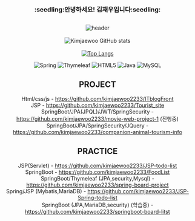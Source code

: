
<div align="center"><h3>:seedling:안녕하세요! 김재우입니다:seedling:</h3>

## 
![header](https://capsule-render.vercel.app/api?type=wave&color=timeGradient&height=300&section=header&text=jaewookim&fontSize=90&fontColor=d6ace6)
<br><br>
![Kimjaewoo GitHub stats](https://github-readme-stats.vercel.app/api?username=kimjaewoo2233&show_icons=true&theme=radical)  
<br>
[![Top Langs](https://github-readme-stats.vercel.app/api/top-langs/?username=kimjaewoo2233&layout=compact)](https://github.com/anuraghazra/github-readme-stats)
<br>

![Spring](https://img.shields.io/badge/spring-%236DB33F.svg?style=for-the-badge&logo=spring&logoColor=white)
![Thymeleaf](https://img.shields.io/badge/Thymeleaf-%23005C0F.svg?style=for-the-badge&logo=Thymeleaf&logoColor=white)
![HTML5](https://img.shields.io/badge/html5-%23E34F26.svg?style=for-the-badge&logo=html5&logoColor=white)
![Java](https://img.shields.io/badge/java-%23ED8B00.svg?style=for-the-badge&logo=java&logoColor=white)
![MySQL](https://img.shields.io/badge/mysql-%2300f.svg?style=for-the-badge&logo=mysql&logoColor=white)<br>


 ## PROJECT
   Html/css/js - https://github.com/kimjaewoo2233/ITblogFront<br>
    JSP - https://github.com/kimjaewoo2233/Tourist_site<br>
    SpringBoot/JPA(JPQL)/JWT/SpringSecurity -https://github.com/kimjaewoo2233/movie-web-project-1         (진행중)
    SpringBoot/JPA/SpringSecurity/JQuery - https://github.com/kimjaewoo2233/companion-animal-tourism-info
    
    
 
## PRACTICE
 
JSP(Servlet) - https://github.com/kimjaewoo2233/JSP-todo-list<br>
SpringBoot - https://github.com/kimjaewoo2233/FoodList<br>
SpringBoot/Thymeleaf (JPA,security,Mysql) - https://github.com/kimjaewoo2233/spring-board-project<br>
Spring/JSP (Mybatis,MariaDB) - https://github.com/kimjaewoo2233/JSP-Spring-todo-list<br>
SpringBoot (JPA,MariaDB,security) (학습중) - https://github.com/kimjaewoo2233/springboot-board-litst<br>    
 


 </div>
 

